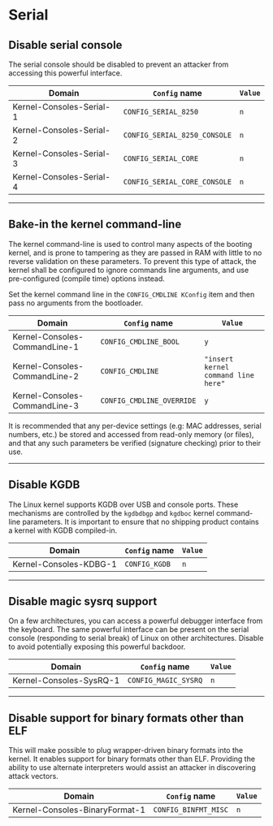# Serial

## Disable serial console

The serial console should be disabled to prevent an attacker from accessing this powerful interface.

<!-- section-config -->

Domain                   | `Config` name                | `Value`
------------------------ | ---------------------------- | -------
Kernel-Consoles-Serial-1 | `CONFIG_SERIAL_8250`         | `n`
Kernel-Consoles-Serial-2 | `CONFIG_SERIAL_8250_CONSOLE` | `n`
Kernel-Consoles-Serial-3 | `CONFIG_SERIAL_CORE`         | `n`
Kernel-Consoles-Serial-4 | `CONFIG_SERIAL_CORE_CONSOLE` | `n`

<!-- end-section-config -->

--------------------------------------------------------------------------------

## Bake-in the kernel command-line

The kernel command-line is used to control many aspects of the booting kernel, and is prone to tampering as they are passed in RAM with little to no reverse validation on these parameters. To prevent this type of attack, the kernel shall be configured to ignore commands line arguments, and use pre-configured (compile time) options instead.

Set the kernel command line in the `CONFIG_CMDLINE KConfig` item and then pass no arguments from the bootloader.

<!-- section-config -->

Domain                        | `Config` name             | `Value`
----------------------------- | ------------------------- | -----------------------------------
Kernel-Consoles-CommandLine-1 | `CONFIG_CMDLINE_BOOL`     | `y`
Kernel-Consoles-CommandLine-2 | `CONFIG_CMDLINE`          | `"insert kernel command line here"`
Kernel-Consoles-CommandLine-3 | `CONFIG_CMDLINE_OVERRIDE` | `y`

<!-- end-section-config -->

It is recommended that any per-device settings (e.g: MAC addresses, serial numbers, etc.) be stored and accessed from read-only memory (or files), and that any such parameters be verified (signature checking) prior to their use.

--------------------------------------------------------------------------------

## Disable KGDB

The Linux kernel supports KGDB over USB and console ports. These mechanisms are controlled by the `kgdbdbgp` and `kgdboc` kernel command-line parameters. It is important to ensure that no shipping product contains a kernel with KGDB compiled-in.

<!-- section-config -->

Domain                 | `Config` name | `Value`
---------------------- | ------------- | -------
Kernel-Consoles-KDBG-1 | `CONFIG_KGDB` | `n`

<!-- end-section-config -->

--------------------------------------------------------------------------------

## Disable magic sysrq support

On a few architectures, you can access a powerful debugger interface from the keyboard. The same powerful interface can be present on the serial console (responding to serial break) of Linux on other architectures. Disable to avoid potentially exposing this powerful backdoor.

<!-- section-config -->

Domain                  | `Config` name        | `Value`
----------------------- | -------------------- | -------
Kernel-Consoles-SysRQ-1 | `CONFIG_MAGIC_SYSRQ` | `n`

<!-- end-section-config -->

--------------------------------------------------------------------------------

## Disable support for binary formats other than ELF

This will make possible to plug wrapper-driven binary formats into the kernel. It enables support for binary formats other than ELF. Providing the ability to use alternate interpreters would assist an attacker in discovering attack vectors.

<!-- section-config -->

Domain                         | `Config` name        | `Value`
------------------------------ | -------------------- | -------
Kernel-Consoles-BinaryFormat-1 | `CONFIG_BINFMT_MISC` | `n`

<!-- end-section-config -->
